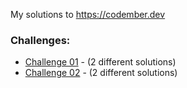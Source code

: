 My solutions to https://codember.dev

### Challenges:

- [Challenge 01](challenge-01) - (2 different solutions)
- [Challenge 02](challenge-02) - (2 different solutions)
